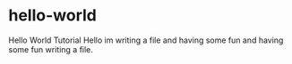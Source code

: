 # hello-world
Hello World Tutorial 
Hello im writing a file and having some fun and having some fun writing a file.
